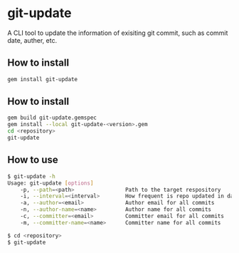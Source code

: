 # git-update
A CLI tool to update the information of exisiting git commit, such as commit date, auther, etc.

## How to install
```bash
gem install git-update
```

## How to install
```bash
gem build git-update.gemspec
gem install --local git-update-<version>.gem
cd <repository>
git-update
```

## How to use
```bash
$ git-update -h
Usage: git-update [options]
    -p, --path=<path>                Path to the target respository
    -i, --interval=<interval>        How frequent is repo updated in days
    -a, --author=<email>             Author email for all commits
    -n, --author-name=<name>         Author name for all commits
    -c, --committer=<email>          Committer email for all commits
    -m, --committer-name=<name>      Committer name for all commits

$ cd <repository>
$ git-update
```

